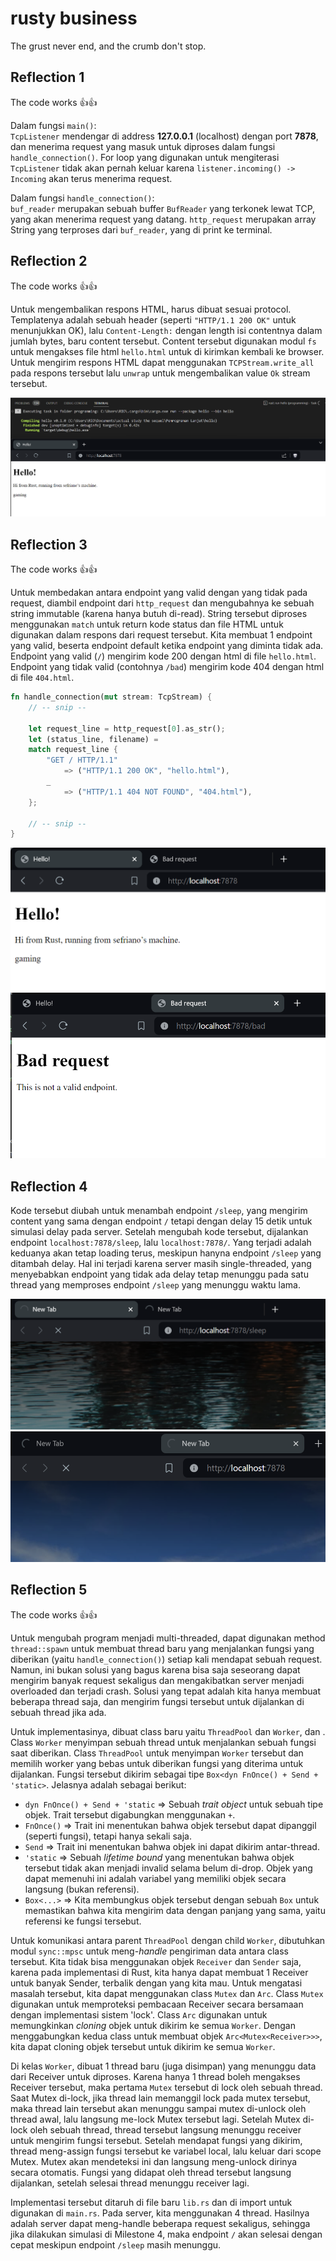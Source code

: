 # rusty business

The grust never end, and the crumb don't stop.

## Reflection 1
The code works 👍👍

Dalam fungsi `main()`:\
`TcpListener` mendengar di address **127.0.0.1** (localhost) dengan port **7878**, dan menerima request yang masuk untuk diproses dalam fungsi `handle_connection()`.
For loop yang digunakan untuk mengiterasi `TcpListener` tidak akan pernah keluar karena `listener.incoming() -> Incoming` akan terus menerima request.

Dalam fungsi `handle_connection()`:\
`buf_reader` merupakan sebuah buffer `BufReader` yang terkonek lewat TCP, yang akan menerima request yang datang.
`http_request` merupakan array String yang terproses dari `buf_reader`, yang di print ke terminal.


## Reflection 2
The code works 👍👍

Untuk mengembalikan respons HTML, harus dibuat sesuai protocol.
Templatenya adalah sebuah header (seperti `"HTTP/1.1 200 OK"` untuk menunjukkan OK), lalu `Content-Length:` dengan length isi contentnya dalam jumlah bytes, baru content tersebut.
Content tersebut digunakan modul `fs` untuk mengakses file html `hello.html` untuk di kirimkan kembali ke browser.
Untuk mengirim respons HTML dapat menggunakan `TCPStream.write_all` pada respons tersebut lalu `unwrap` untuk mengembalikan value `Ok` stream tersebut.

![commit 2 screen capture](/archiveme/m2_working.png)


## Reflection 3
The code works 👍👍

Untuk membedakan antara endpoint yang valid dengan yang tidak pada request, diambil endpoint dari `http_request` dan mengubahnya ke sebuah string immutable (karena hanya butuh di-read).
String tersebut diproses menggunakan `match` untuk return kode status dan file HTML untuk digunakan dalam respons dari request tersebut.
Kita membuat 1 endpoint yang valid, beserta endpoint default ketika endpoint yang diminta tidak ada.
Endpoint yang valid (`/`) mengirim kode 200 dengan html di file `hello.html`.
Endpoint yang tidak valid (contohnya `/bad`) mengirim kode 404 dengan html di file `404.html`.

```rs
fn handle_connection(mut stream: TcpStream) {
    // -- snip --
    
    let request_line = http_request[0].as_str();
    let (status_line, filename) =
    match request_line {
        "GET / HTTP/1.1"
            => ("HTTP/1.1 200 OK", "hello.html"),
        _ 
            => ("HTTP/1.1 404 NOT FOUND", "404.html"),
    };

    // -- snip --
}
```

![Hello page screen capture](/archiveme/m3_ok.png)
![Not available page screen capture](/archiveme/m3_bad.png)


## Reflection 4
Kode tersebut diubah untuk menambah endpoint `/sleep`, yang mengirim content yang sama dengan endpoint `/` tetapi dengan delay 15 detik untuk simulasi delay pada server.
Setelah mengubah kode tersebut, dijalankan endpoint `localhost:7878/sleep`, lalu `localhost:7878/`.
Yang terjadi adalah keduanya akan tetap loading terus, meskipun hanyna endpoint `/sleep` yang ditambah delay.
Hal ini terjadi karena server masih single-threaded, yang menyebabkan endpoint yang tidak ada delay tetap menunggu pada satu thread yang memproses endpoint `/sleep` yang menunggu waktu lama.

![Sleep endpoint](/archiveme/m4_sleep.png)
![Alt text](/archiveme/m4_delayed.png)


## Reflection 5
The code works 👍👍

Untuk mengubah program menjadi multi-threaded, dapat digunakan method `thread::spawn` untuk membuat thread baru yang menjalankan fungsi yang diberikan (yaitu `handle_connection()`) setiap kali mendapat sebuah request.
Namun, ini bukan solusi yang bagus karena bisa saja seseorang dapat mengirim banyak request sekaligus dan mengakibatkan server menjadi overloaded dan terjadi crash.
Solusi yang tepat adalah kita hanya membuat beberapa thread saja, dan mengirim fungsi tersebut untuk dijalankan di sebuah thread jika ada.

Untuk implementasinya, dibuat class baru yaitu `ThreadPool` dan `Worker`, dan .
Class `Worker` menyimpan sebuah thread untuk menjalankan sebuah fungsi saat diberikan. 
Class `ThreadPool` untuk menyimpan `Worker` tersebut dan memilih worker yang bebas untuk diberikan fungsi yang diterima untuk dijalankan.
Fungsi tersebut dikirim sebagai tipe `Box<dyn FnOnce() + Send + 'static>`. Jelasnya adalah sebagai berikut:
- `dyn FnOnce() + Send + 'static` => Sebuah *trait object* untuk sebuah tipe objek. Trait tersebut digabungkan menggunakan `+`.
- `FnOnce()` => Trait ini menentukan bahwa objek tersebut dapat dipanggil (seperti fungsi), tetapi hanya sekali saja.
- `Send` => Trait ini menentukan bahwa objek ini dapat dikirim antar-thread.
- `'static` => Sebuah *lifetime bound* yang menentukan bahwa objek tersebut tidak akan menjadi invalid selama belum di-drop. Objek yang dapat memenuhi ini adalah variabel yang memiliki objek secara langsung  (bukan referensi). 
- `Box<...>` => Kita membungkus objek tersebut dengan sebuah `Box` untuk memastikan bahwa kita mengirim data dengan panjang yang sama, yaitu referensi ke fungsi tersebut.

Untuk komunikasi antara parent `ThreadPool` dengan child `Worker`, dibutuhkan modul `sync::mpsc` untuk meng-*handle* pengiriman data antara class tersebut.
Kita tidak bisa menggunakan objek `Receiver` dan `Sender` saja, karena pada implementasi di Rust, kita hanya dapat membuat 1 Receiver untuk banyak Sender, terbalik dengan yang kita mau.
Untuk mengatasi masalah tersebut, kita dapat menggunakan class `Mutex` dan `Arc`.
Class `Mutex` digunakan untuk memproteksi pembacaan Receiver secara bersamaan dengan implementasi sistem 'lock'.
Class `Arc` digunakan untuk memungkinkan _cloning_ objek untuk dikirim ke semua `Worker`.
Dengan menggabungkan kedua class untuk membuat objek `Arc<Mutex<Receiver>>>`, kita dapat cloning objek tersebut untuk dikirim ke semua `Worker`.

Di kelas `Worker`, dibuat 1 thread baru (juga disimpan) yang menunggu data dari Receiver untuk diproses.
Karena hanya 1 thread boleh mengakses Receiver tersebut, maka pertama `Mutex` tersebut di lock oleh sebuah thread.
Saat Mutex di-lock, jika thread lain memanggil lock pada mutex tersebut, maka thread lain tersebut akan menunggu sampai mutex di-unlock oleh thread awal, lalu langsung me-lock Mutex tersebut lagi.
Setelah Mutex di-lock oleh sebuah thread, thread tersebut langsung menunggu receiver untuk mengirim fungsi tersebut.
Setelah mendapat fungsi yang dikirim, thread meng-assign fungsi tersebut ke variabel local, lalu keluar dari scope Mutex.
Mutex akan mendeteksi ini dan langsung meng-unlock dirinya secara otomatis.
Fungsi yang didapat oleh thread tersebut langsung dijalankan, setelah selesai thread menunggu receiver lagi.

Implementasi tersebut ditaruh di file baru `lib.rs` dan di import untuk digunakan di `main.rs`.
Pada server, kita menggunakan 4 thread.
Hasilnya adalah server dapat meng-handle beberapa request sekaligus, sehingga jika dilakukan simulasi di Milestone 4,
maka endpoint `/` akan selesai dengan cepat meskipun endpoint `/sleep` masih menunggu.